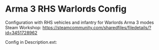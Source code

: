 # Arma 3 RHS Warlords Config

Configuration with RHS vehicles and infantry for Warlords Arma 3 modes
Steam Workshop: https://steamcommunity.com/sharedfiles/filedetails/?id=3451728962

Config in Description.ext:

```

```
